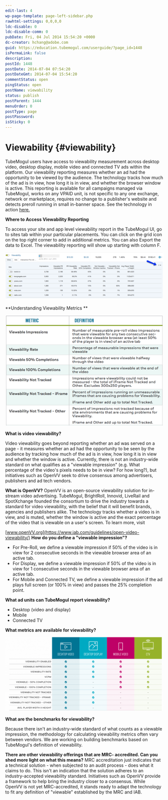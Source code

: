 ```yaml
---
edit-last: 4
wp-page-template: page-left-sidebar.php
rawhtml-settings: 0,0,0,0
ldc-disable: 0
ldc-disable-comm: 0
pubDate: Fri, 04 Jul 2014 15:54:20 +0000
dc-creator: hchang@adobe.com
guid: https://education.tubemogul.com/userguide/?page_id=1448
isPermaLink: false
description: 
postId: 1448
postDate: 2014-07-04 07:54:20
postDateGmt: 2014-07-04 15:54:20
commentStatus: open
pingStatus: open
postName: viewability
status: publish
postParent: 1444
menuOrder: 0
postType: page
postPassword: 
isSticky: 0
---
```


# Viewability {#viewability}

TubeMogul users have access to viewability measurement across desktop video, desktop display, mobile video and connected TV ads within the platform. Our viewability reporting measures whether an ad had the opportunity to be viewed by the audience. The technology tracks how much of the ad is in view, how long it is in view, and whether the browser window is active. This reporting is available for all campaigns managed via TubeMogul, works on any VPAID unit, is not specific to any one exchange, network or marketplace, requires no change to a publisher's website and detects preroll running in small in-banner space.  See the technology in action [here.](https://playtime.tubemogul.com/demo/viewability/index.html)
  
**Where to Access Viewability Reporting**

To access your site and app level viewability report in the TubeMogul UI, go to sites tab within your particular placements. You can click on the grid icon on the top right corner to add in additional metrics.  You can also Export the data to Excel. The viewability reporting will show up starting with column F.

[ ![Sites](assets/sites-1024x308.png)](assets/sites-1.png)

**Understanding Viewability Metrics **

[ ![2015-08-21_1541](assets/2015-08-21-1541.png)](assets/2015-08-21-1541.png)

 

**What is video viewability?**

Video viewability goes beyond reporting whether an ad was served on a page - it measures whether an ad had the opportunity to be seen by the audience by tracking how much of the ad is in view, how long it is in view and whether the window is active. Currently, there is not an industry-wide standard on what qualifies as a "viewable impression" (e.g. What percentage of the video's pixels needs to be in view? For how long?), but initiatives such as OpenVV seek to drive consensus among advertisers, publishers and ad tech vendors.

**What is OpenVV?**
OpenVV is an open-source viewability solution for in-stream video advertising. TubeMogul, BrightRoll, Innovid, LiveRail and SpotXchange founded the consortium to drive the industry towards a standard for video viewability, with the belief that it will benefit brands, agencies and publishers alike. The technology tracks whether a video is in view, and is muted, whether the window is active and the exact percentage of the video that is viewable on a user's screen. To learn more, visit 

[www.openVV.org](https://www.iab.com/guidelines/open-video-viewability/)
**How do you define a "viewable impression"?**

* For Pre-Roll, we define a viewable impression if 50% of the video is in view for 2 consecutive seconds in the viewable browser area of an active tab.
* For Display, we define a viewable impression if 50% of the video is in view for 1 consecutive seconds in the viewable browser area of an active tab.
* For Mobile and Connected TV, we define a viewable impression if the ad plays full screen (or 100% in view) and passes the 25% completion point.

**What ad units can TubeMogul report viewability?**

* Desktop (video and display)
* Mobile
* Connected TV

**What metrics are available for viewability?**

[ ![cross screen viewability metrics](assets/cross-screen-viewability-metrics-1024x478.png)](assets/cross-screen-viewability-metrics.png)

**What are the benchmarks for viewability?**

Because there isn't an industry-wide standard of what counts as a viewable impression, the methodology for calculating viewability metrics often vary between vendors. We are working on building benchmarks based on TubeMogul's definition of viewability.

**There are other viewability offerings that are MRC- accredited. Can you shed more light on what this means?**
MRC accreditation just indicates that a technical solution - when subjected to an audit process - does what it claims to do. This isn't an indication that the solution adheres to an industry-accepted viewability standard. Initiatives such as OpenVV provide a framework to help bring the industry closer to a consensus. While OpenVV is not yet MRC-accredited, it stands ready to adapt the technology to fit any definition of "viewable" established by the MRC and IAB. 